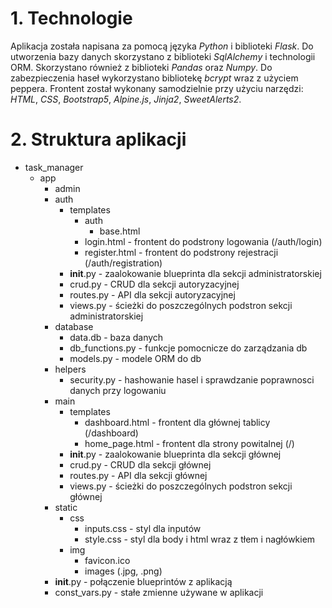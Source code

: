 # 1. Technologie

Aplikacja została napisana za pomocą języka *Python* i biblioteki *Flask*. Do utworzenia bazy danych skorzystano z biblioteki *SqlAlchemy* i technologii ORM. Skorzystano również z biblioteki *Pandas* oraz *Numpy*.
Do zabezpieczenia haseł wykorzystano bibliotekę *bcrypt* wraz z użyciem peppera. Frontent został wykonany samodzielnie przy użyciu narzędzi: *HTML*, *CSS*, *Bootstrap5*, *Alpine.js*, *Jinja2*, *SweetAlerts2*.

# 2. Struktura aplikacji

- task_manager
  - app
    - admin
    - auth
      - templates
        - auth
          - base.html
        - login.html - frontent do podstrony logowania (/auth/login)
        - register.html - frontent do podstrony rejestracji (/auth/registration)
      - __init__.py - zaalokowanie blueprinta dla sekcji administratorskiej
      - crud.py - CRUD dla sekcji autoryzacyjnej
      - routes.py - API dla sekcji autoryzacyjnej
      - views.py - ścieżki do poszczególnych podstron sekcji administratorskiej
    - database
      - data.db - baza danych
      - db_functions.py - funkcje pomocnicze do zarządzania db
      - models.py - modele ORM do db
    - helpers
      - security.py - hashowanie hasel i sprawdzanie poprawnosci danych przy logowaniu
    - main
      - templates
        - dashboard.html - frontent dla głównej tablicy (/dashboard)
        - home_page.html - frontent dla strony powitalnej (/)
      - __init__.py - zaalokowanie blueprinta dla sekcji głównej
      - crud.py - CRUD dla sekcji głównej
      - routes.py - API dla sekcji głównej
      - views.py - ścieżki do poszczególnych podstron sekcji głównej
    - static
      - css
        - inputs.css - styl dla inputów
        - style.css - styl dla body i html wraz z tłem i nagłówkiem
      - img
        - favicon.ico
        - images (.jpg, .png)
     - __init__.py - połączenie blueprintów z aplikacją
     - const_vars.py - stałe zmienne używane w aplikacji
